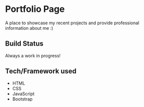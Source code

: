 # Portfolio Page
A place to showcase my recent projects and provide professional information about me :)
## Build Status
Always a work in progress!
## Tech/Framework used
- HTML
- CSS
- JavaScript
- Bootstrap
